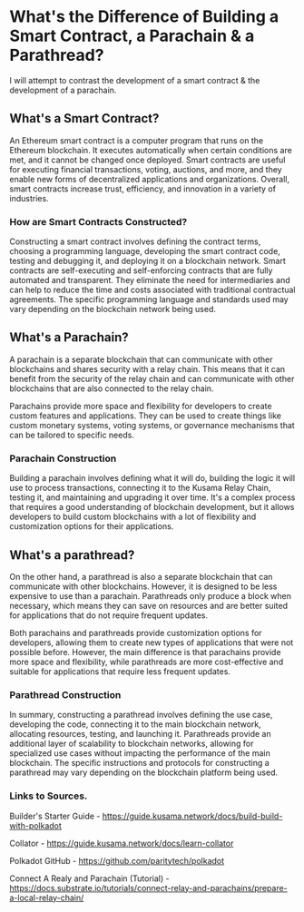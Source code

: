 # What's the Difference of Building a Smart Contract, a Parachain & a Parathread?
I will attempt to contrast the development of a smart contract &amp; the development of a parachain.

## What's a Smart Contract?
An Ethereum smart contract is a computer program that runs on the Ethereum blockchain. It executes automatically when certain conditions are met, and it cannot be changed once deployed. Smart contracts are useful for executing financial transactions, voting, auctions, and more, and they enable new forms of decentralized applications and organizations. Overall, smart contracts increase trust, efficiency, and innovation in a variety of industries.


### How are Smart Contracts Constructed?

Constructing a smart contract involves defining the contract terms, choosing a programming language, developing the smart contract code, testing and debugging it, and deploying it on a blockchain network. Smart contracts are self-executing and self-enforcing contracts that are fully automated and transparent. They eliminate the need for intermediaries and can help to reduce the time and costs associated with traditional contractual agreements. The specific programming language and standards used may vary depending on the blockchain network being used.



## What's a Parachain?

A parachain is a separate blockchain that can communicate with other blockchains and shares security with a relay chain. This means that it can benefit from the security of the relay chain and can communicate with other blockchains that are also connected to the relay chain.

Parachains provide more space and flexibility for developers to create custom features and applications. They can be used to create things like custom monetary systems, voting systems, or governance mechanisms that can be tailored to specific needs.

### Parachain Construction

Building a parachain involves defining what it will do, building the logic it will use to process transactions, connecting it to the Kusama Relay Chain, testing it, and maintaining and upgrading it over time. It's a complex process that requires a good understanding of blockchain development, but it allows developers to build custom blockchains with a lot of flexibility and customization options for their applications.




## What's a parathread?
On the other hand, a parathread is also a separate blockchain that can communicate with other blockchains. However, it is designed to be less expensive to use than a parachain. Parathreads only produce a block when necessary, which means they can save on resources and are better suited for applications that do not require frequent updates.

Both parachains and parathreads provide customization options for developers, allowing them to create new types of applications that were not possible before. However, the main difference is that parachains provide more space and flexibility, while parathreads are more cost-effective and suitable for applications that require less frequent updates.


### Parathread Construction

In summary, constructing a parathread involves defining the use case, developing the code, connecting it to the main blockchain network, allocating resources, testing, and launching it. Parathreads provide an additional layer of scalability to blockchain networks, allowing for specialized use cases without impacting the performance of the main blockchain. The specific instructions and protocols for constructing a parathread may vary depending on the blockchain platform being used.


### Links to Sources.

Builder's Starter Guide - https://guide.kusama.network/docs/build-build-with-polkadot

Collator - https://guide.kusama.network/docs/learn-collator

Polkadot GitHub - https://github.com/paritytech/polkadot

Connect A Realy and Parachain (Tutorial) - https://docs.substrate.io/tutorials/connect-relay-and-parachains/prepare-a-local-relay-chain/
